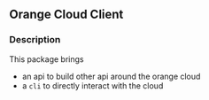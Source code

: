## Orange Cloud Client

### Description

This package brings

- an api to build other api around the orange cloud
- a `cli` to directly interact with the cloud

